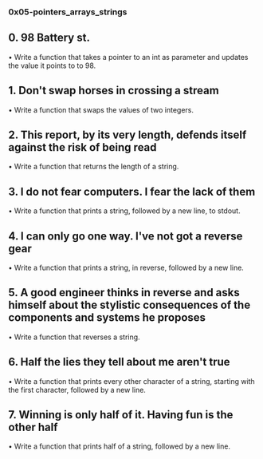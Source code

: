 ### 0x05-pointers_arrays_strings ###

## 0. 98 Battery st. ##
 • Write a function that takes a pointer to an int as parameter and updates the value it points to to 98.

## 1. Don't swap horses in crossing a stream ##
 • Write a function that swaps the values of two integers.

## 2. This report, by its very length, defends itself against the risk of being read ##
 • Write a function that returns the length of a string.

## 3. I do not fear computers. I fear the lack of them ##
 • Write a function that prints a string, followed by a new line, to stdout.

## 4. I can only go one way. I've not got a reverse gear ##
 • Write a function that prints a string, in reverse, followed by a new line.

## 5. A good engineer thinks in reverse and asks himself about the stylistic consequences of the components and systems he proposes ##
 • Write a function that reverses a string.

## 6. Half the lies they tell about me aren't true ##
 • Write a function that prints every other character of a string, starting with the first character, followed by a new line.

## 7. Winning is only half of it. Having fun is the other half ##
 • Write a function that prints half of a string, followed by a new line.

